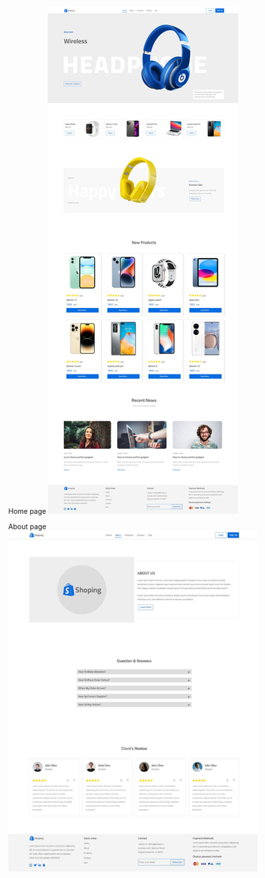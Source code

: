 Home page
![Home page](./public/screenshots/home.jpg)


About page
![Home page](./public/screenshots/about.jpg)